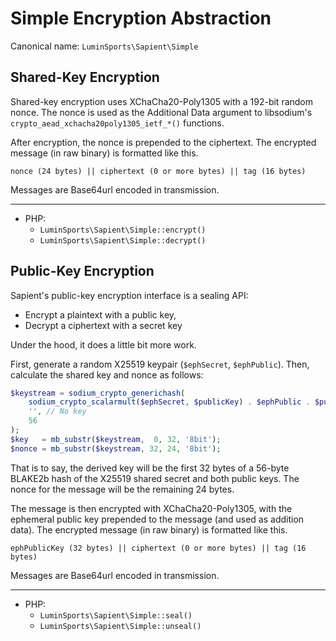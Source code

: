 # Simple Encryption Abstraction

Canonical name: `LuminSports\Sapient\Simple`

## Shared-Key Encryption

Shared-key encryption uses XChaCha20-Poly1305 with a 192-bit random
nonce. The nonce is used as the Additional Data argument to libsodium's
`crypto_aead_xchacha20poly1305_ietf_*()` functions.

After encryption, the nonce is prepended to the ciphertext. The encrypted
message (in raw binary) is formatted like this.

    nonce (24 bytes) || ciphertext (0 or more bytes) || tag (16 bytes)

Messages are Base64url encoded in transmission.

----

* PHP: 
  * `LuminSports\Sapient\Simple::encrypt()`
  * `LuminSports\Sapient\Simple::decrypt()`

## Public-Key Encryption

Sapient's public-key encryption interface is a sealing API:

* Encrypt a plaintext with a public key,
* Decrypt a ciphertext with a secret key

Under the hood, it does a little bit more work.

First, generate a random X25519 keypair (`$ephSecret`, `$ephPublic`). Then,
calculate the shared key and nonce as follows:

```php
$keystream = sodium_crypto_generichash(
    sodium_crypto_scalarmult($ephSecret, $publicKey) . $ephPublic . $publicKey,
    '', // No key
    56
);
$key   = mb_substr($keystream,  0, 32, '8bit');
$nonce = mb_substr($keystream, 32, 24, '8bit');
```

That is to say, the derived key will be the first 32 bytes of a 56-byte BLAKE2b hash
of the X25519 shared secret and both public keys. The nonce for the message will be
the remaining 24 bytes.

The message is then encrypted with XChaCha20-Poly1305, with the ephemeral public key
prepended to the message (and used as addition data). The encrypted message (in raw
binary) is formatted like this.
                                                      
    ephPublicKey (32 bytes) || ciphertext (0 or more bytes) || tag (16 bytes)

Messages are Base64url encoded in transmission.

----

* PHP: 
  * `LuminSports\Sapient\Simple::seal()`
  * `LuminSports\Sapient\Simple::unseal()`
